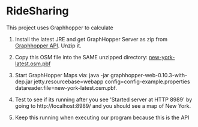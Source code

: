 # RideSharing 
This project uses Graphhopper to calculate 
1. Install the latest JRE and get GraphHopper Server as zip from <a href=https://graphhopper.com/public/releases/graphhopper-web-0.10.3-bin.zip>Graphhopper API</a>. Unzip it.


2. Copy this OSM file into the SAME unzipped directory: <a href=https://download.geofabrik.de/north-america/us/new-york-latest.osm.pbf >new-york-latest.osm.pbf</a>


3. Start GraphHopper Maps via: java -jar graphhopper-web-0.10.3-with-dep.jar jetty.resourcebase=webapp config=config-example.properties datareader.file=new-york-latest.osm.pbf. 


4. Test to see if its running after you see 'Started server at HTTP 8989' by going to http://localhost:8989/ and you should see a map of New York.


5. Keep this running when executing our program because this is the API
